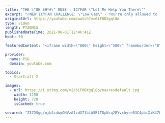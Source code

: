 ```yaml
---
title: "THE \"OH SH*#\" RUSE | ICYFAR \"Let Me Help You There\""
excerpt: "🔥NEW ICYFAR CHALLENGE: \"Low Gas\" - You're only allowed to take the gases in your main base! Send submissions to eonblu95@gmail.com as attachment AND only ICYFAR as the subject. Max 1 replay per person. Latest submission is on the 27th of March.  🔥New Community Submission Series: RATE MY STARCRAFT!"
originalUrl: https://youtube.com/watch?v=6iF0BXgql8o
type: video
length: PT26M1S
publishedDateTime: 2021-06-01T12:46:41Z
heat: 50

featuredContent: "<iframe width=\"800\" height=\"500\" frameborder=\"0\" src=\"https://www.youtube.com/embed/6iF0BXgql8o\" allow=\"accelerometer; autoplay; encrypted-media; gyroscope; picture-in-picture\" allowfullscreen></iframe>"

provider:
  name: PiG
  domain: youtube.com

topics:
  - StarCraft 2

images:
  - url: https://i.ytimg.com/vi/6iF0BXgql8o/maxresdefault.jpg
    width: 1280
    height: 720
    isCached: true

secured: "Z37DSgq/ujb4cdwyONVzA1zdX71bLASBtTOpNrq2EYvxhyre53C4pbiXiK47hkHlOhpL4ABZLfvoOyYnw68X4oJDT8NwsB7x/tHONkT8/ZEbO0hfg1fqa4cMDkhI9j/Bn7v6KmiElxaWOhfnqg4aoPsf9lUs0G1cMHuofWc1J1M3Sv2pzGoIskqXGzAl1nIEiI11EyWU4FBZKyIjB+50zZ/dI89XIwCWVtWIR9r3PAaiLxfF4wdi4yH6sg0oKaWoUX2On8w9kRNYM1a9QHGTlGzbjsANBDck2gMW60d1sFmK7QjFArs0Bm1UIhR/UEv/v29qYiLME7nLJLSeRp2gVbtD7GK7GRUhfgnqHCkW/5kblu7cq7i/mMI3pQfYfuU32u8oQS8jlYQ08AcmljH9ajA1VXBzQcdkGhDWg2JTTe4=;FdUA7R47T92HPUah+qSaAg=="
---
```


